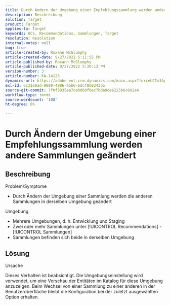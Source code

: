 ```yaml
---
title: Durch Ändern der Umgebung einer Empfehlungssammlung werden andere Sammlungen geändert
description: Beschreibung
solution: Target
product: Target
applies-to: Target
keywords: KCS, Recommendations, Sammlungen, Target
resolution: Resolution
internal-notes: null
bug: true
article-created-by: Roxann McGlumphy
article-created-date: 9/27/2022 5:11:55 PM
article-published-by: Roxann McGlumphy
article-published-date: 9/27/2022 5:30:13 PM
version-number: 3
article-number: KA-14125
dynamics-url: https://adobe-ent.crm.dynamics.com/main.aspx?forceUCI=1&pagetype=entityrecord&etn=knowledgearticle&id=0196a277-873e-ed11-9db1-00224808613b
exl-id: 6c3160ad-9080-4986-a5b6-6dcf8b0343b5
source-git-commit: 7f0f5035ea7cebd60f6ec7bda9de6225b6c602a4
workflow-type: tm+mt
source-wordcount: '108'
ht-degree: 6%

---
```


# Durch Ändern der Umgebung einer Empfehlungssammlung werden andere Sammlungen geändert

## Beschreibung

Problem/Symptome<br>
- Durch Ändern der Umgebung einer Sammlung werden die anderen Sammlungen in derselben Umgebung geändert



Umgebung
- Mehrere Umgebungen, d. h. Entwicklung und Staging
- Zwei oder mehr Sammlungen unter [!UICONTROL Recommendations] - [!UICONTROL Sammlungen]
- Sammlungen befinden sich beide in derselben Umgebung



## Lösung


Ursache

Dieses Verhalten ist beabsichtigt. Die Umgebungseinstellung wird verwendet, um eine Vorschau der Entitäten im Katalog für diese Umgebung anzuzeigen. Beim Wechsel von einer Sammlung zu einer anderen in der Benutzeroberfläche bleibt die Konfiguration bei der zuletzt ausgewählten Option erhalten.
